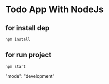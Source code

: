 # Todo App With NodeJs

## for install dep

```sh
npm install
```

## for run project

```sh
npm start
```

"mode": "development"
